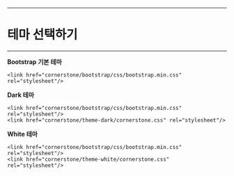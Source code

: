 <!--
{
	"id": "f3",
	"title": "기본 구조 만들기",
	"group": 1,
	"order": 7
}
-->

-----------------------

# 테마 선택하기  #

-----------------------

**Bootstrap 기본 테마**

	<link href="cornerstone/bootstrap/css/bootstrap.min.css" rel="stylesheet"/>

**Dark 테마**

	<link href="cornerstone/bootstrap/css/bootstrap.min.css" rel="stylesheet"/>
	<link href="cornerstone/theme-dark/cornerstone.css" rel="stylesheet"/>

**White 테마**

	<link href="cornerstone/bootstrap/css/bootstrap.min.css" rel="stylesheet"/>
	<link href="cornerstone/theme-white/cornerstone.css" rel="stylesheet"/>
